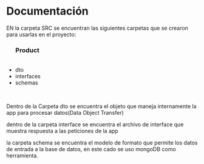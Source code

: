 <h1>Documentación</h1>

EN la carpeta SRC se encuentran las siguientes carpetas que se crearon para usarlas en el proyecto:

<ul>
  <h3>Product</h3>
  <br>
  <li>dto</li>
  <li>interfaces</li>
  <li>schemas</li>
</ul>
<br>
<p>Dentro de la Carpeta dto se encuentra el objeto que maneja internamente la app para procesar datos(Data Object Transfer)</p>

<p>dentro de la carpeta interface se encuentra el archivo de interface que muestra respuesta  a las peticiones de la app</p>

<p>la carpeta schema se encuentra el modelo de formato que permite los datos de entrada a la base de datos, en este cado se uso mongoDB como  herramienta.</p>